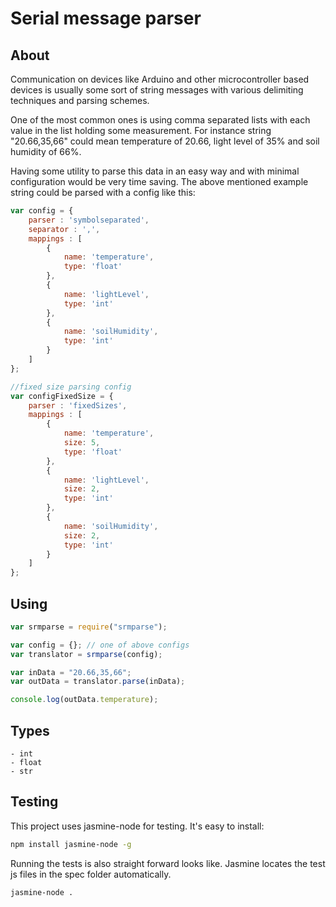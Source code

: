 Serial message parser
=====================

About
-----

Communication on devices like Arduino and other microcontroller
based devices is usually some sort of string messages with various
delimiting techniques and parsing schemes.

One of the most common ones is using comma separated lists with
each value in the list holding some measurement. For instance string
"20.66,35,66" could mean temperature of 20.66, light level of 35% and
soil humidity of 66%.

Having some utility to parse this data in an easy way and with minimal
configuration would be very time saving. The above mentioned example
string could be parsed with a config like this:

```javascript
var config = {
	parser : 'symbolseparated',
	separator : ',',
	mappings : [
		{
			name: 'temperature',
			type: 'float'
		},
		{
			name: 'lightLevel',
			type: 'int'
		},
		{
			name: 'soilHumidity',
			type: 'int'
		}
	]
};

//fixed size parsing config
var configFixedSize = {
	parser : 'fixedSizes',
	mappings : [
		{
			name: 'temperature',
			size: 5,
			type: 'float'
		},
		{
			name: 'lightLevel',
			size: 2,
			type: 'int'
		},
		{
			name: 'soilHumidity',
			size: 2,
			type: 'int'
		}
	]
};
```

Using
-----

```javascript
var srmparse = require("srmparse");

var config = {}; // one of above configs
var translator = srmparse(config);

var inData = "20.66,35,66";
var outData = translator.parse(inData);

console.log(outData.temperature);

```

Types
-----
	- int
	- float
	- str

Testing
-------

This project uses jasmine-node for testing. It's easy to install:

```bash
npm install jasmine-node -g
```

Running the tests is also straight forward looks like. Jasmine locates
the test js files in the spec folder automatically.

```bash
jasmine-node .
```

